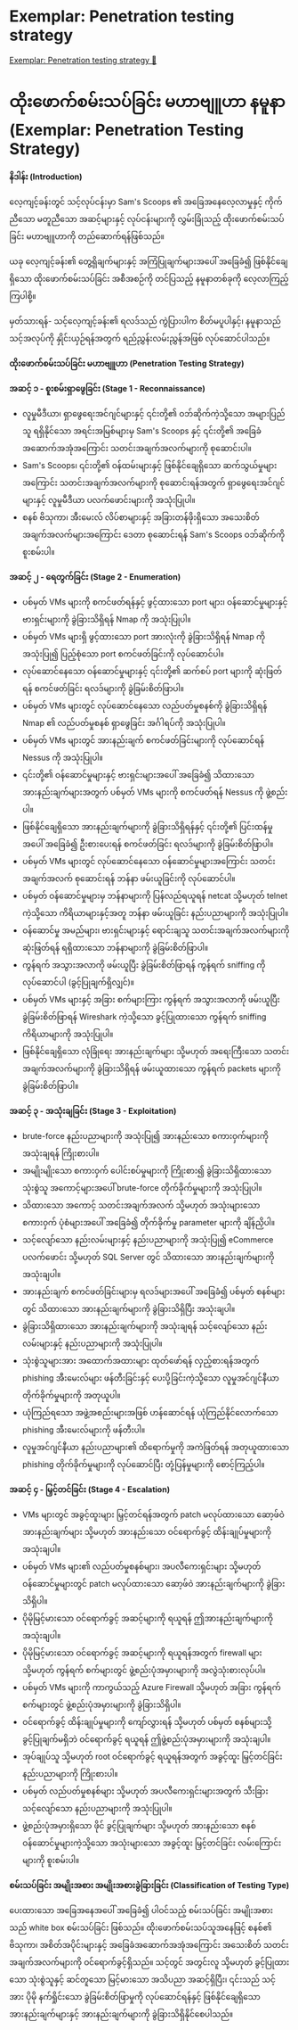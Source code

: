 # Exemplar: Penetration testing strategy

[Exemplar: Penetration testing strategy 🔗](https://www.coursera.org/learn/cybersecurity-tools-and-technologies/supplement/lEw0I/exemplar-penetration-testing-strategy)

# ထိုးဖောက်စမ်းသပ်ခြင်း မဟာဗျူဟာ နမူနာ (Exemplar: Penetration Testing Strategy)

**နိဒါန်း (Introduction)**

လေ့ကျင့်ခန်းတွင် သင့်လုပ်ငန်းမှာ Sam's Scoops ၏ အခြေအနေလေ့လာမှုနှင့် ကိုက်ညီသော မတူညီသော အဆင့်များနှင့် လုပ်ငန်းများကို လွှမ်းခြုံသည့် ထိုးဖောက်စမ်းသပ်ခြင်း မဟာဗျူဟာကို တည်ဆောက်ရန်ဖြစ်သည်။

ယခု လေ့ကျင့်ခန်း၏ တွေ့ရှိချက်များနှင့် အကြံပြုချက်များအပေါ် အခြေခံ၍ ဖြစ်နိုင်ချေရှိသော ထိုးဖောက်စမ်းသပ်ခြင်း အစီအစဉ်ကို တင်ပြသည့် နမူနာတစ်ခုကို လေ့လာကြည့်ကြပါစို့။

မှတ်သားရန်- သင့်လေ့ကျင့်ခန်း၏ ရလဒ်သည် ကွဲပြားပါက စိတ်မပူပါနှင့်၊ နမူနာသည် သင့်အလုပ်ကို နှိုင်းယှဉ်ရန်အတွက် ရည်ညွှန်းလမ်းညွှန်အဖြစ် လုပ်ဆောင်ပါသည်။

**ထိုးဖောက်စမ်းသပ်ခြင်း မဟာဗျူဟာ (Penetration Testing Strategy)**

**အဆင့် ၁ - စူးစမ်းရှာဖွေခြင်း (Stage 1 - Reconnaissance)**

- လူမှုမီဒီယာ၊ ရှာဖွေရေးအင်ဂျင်များနှင့် ၎င်းတို့၏ ဝဘ်ဆိုက်ကဲ့သို့သော အများပြည်သူ ရရှိနိုင်သော အရင်းအမြစ်များမှ Sam's Scoops နှင့် ၎င်းတို့၏ အခြေခံအဆောက်အအုံအကြောင်း သတင်းအချက်အလက်များကို စုဆောင်းပါ။
- Sam's Scoops၊ ၎င်းတို့၏ ဝန်ထမ်းများနှင့် ဖြစ်နိုင်ချေရှိသော ဆက်သွယ်မှုများအကြောင်း သတင်းအချက်အလက်များကို စုဆောင်းရန်အတွက် ရှာဖွေရေးအင်ဂျင်များနှင့် လူမှုမီဒီယာ ပလက်ဖောင်းများကို အသုံးပြုပါ။
- စနစ် ဗိသုကာ၊ အီးမေးလ် လိပ်စာများနှင့် အခြားတန်ဖိုးရှိသော အသေးစိတ်အချက်အလက်များအကြောင်း ဒေတာ စုဆောင်းရန် Sam's Scoops ဝဘ်ဆိုက်ကို စူးစမ်းပါ။

**အဆင့် ၂ - ရေတွက်ခြင်း (Stage 2 - Enumeration)**

- ပစ်မှတ် VMs များကို စကင်ဖတ်ရန်နှင့် ဖွင့်ထားသော port များ၊ ဝန်ဆောင်မှုများနှင့် ဗားရှင်းများကို ခွဲခြားသိရှိရန် Nmap ကို အသုံးပြုပါ။
- ပစ်မှတ် VMs များရှိ ဖွင့်ထားသော port အားလုံးကို ခွဲခြားသိရှိရန် Nmap ကို အသုံးပြု၍ ပြည့်စုံသော port စကင်ဖတ်ခြင်းကို လုပ်ဆောင်ပါ။
- လုပ်ဆောင်နေသော ဝန်ဆောင်မှုများနှင့် ၎င်းတို့၏ ဆက်စပ် port များကို ဆုံးဖြတ်ရန် စကင်ဖတ်ခြင်း ရလဒ်များကို ခွဲခြမ်းစိတ်ဖြာပါ။
- ပစ်မှတ် VMs များတွင် လုပ်ဆောင်နေသော လည်ပတ်မှုစနစ်ကို ခွဲခြားသိရှိရန် Nmap ၏ လည်ပတ်မှုစနစ် ရှာဖွေခြင်း အင်္ဂါရပ်ကို အသုံးပြုပါ။
- ပစ်မှတ် VMs များတွင် အားနည်းချက် စကင်ဖတ်ခြင်းများကို လုပ်ဆောင်ရန် Nessus ကို အသုံးပြုပါ။
- ၎င်းတို့၏ ဝန်ဆောင်မှုများနှင့် ဗားရှင်းများအပေါ် အခြေခံ၍ သိထားသော အားနည်းချက်များအတွက် ပစ်မှတ် VMs များကို စကင်ဖတ်ရန် Nessus ကို ဖွဲ့စည်းပါ။
- ဖြစ်နိုင်ချေရှိသော အားနည်းချက်များကို ခွဲခြားသိရှိရန်နှင့် ၎င်းတို့၏ ပြင်းထန်မှုအပေါ် အခြေခံ၍ ဦးစားပေးရန် စကင်ဖတ်ခြင်း ရလဒ်များကို ခွဲခြမ်းစိတ်ဖြာပါ။
- ပစ်မှတ် VMs များတွင် လုပ်ဆောင်နေသော ဝန်ဆောင်မှုများအကြောင်း သတင်းအချက်အလက် စုဆောင်းရန် ဘန်နာ ဖမ်းယူခြင်းကို လုပ်ဆောင်ပါ။
- ပစ်မှတ် ဝန်ဆောင်မှုများမှ ဘန်နာများကို ပြန်လည်ရယူရန် netcat သို့မဟုတ် telnet ကဲ့သို့သော ကိရိယာများနှင့်အတူ ဘန်နာ ဖမ်းယူခြင်း နည်းပညာများကို အသုံးပြုပါ။
- ဝန်ဆောင်မှု အမည်များ၊ ဗားရှင်းများနှင့် ရောင်းချသူ သတင်းအချက်အလက်များကို ဆုံးဖြတ်ရန် ရရှိထားသော ဘန်နာများကို ခွဲခြမ်းစိတ်ဖြာပါ။
- ကွန်ရက် အသွားအလာကို ဖမ်းယူပြီး ခွဲခြမ်းစိတ်ဖြာရန် ကွန်ရက် sniffing ကို လုပ်ဆောင်ပါ (ခွင့်ပြုချက်ရှိလျှင်)။
- ပစ်မှတ် VMs များနှင့် အခြား စက်များကြား ကွန်ရက် အသွားအလာကို ဖမ်းယူပြီး ခွဲခြမ်းစိတ်ဖြာရန် Wireshark ကဲ့သို့သော ခွင့်ပြုထားသော ကွန်ရက် sniffing ကိရိယာများကို အသုံးပြုပါ။
- ဖြစ်နိုင်ချေရှိသော လုံခြုံရေး အားနည်းချက်များ သို့မဟုတ် အရေးကြီးသော သတင်းအချက်အလက်များကို ခွဲခြားသိရှိရန် ဖမ်းယူထားသော ကွန်ရက် packets များကို ခွဲခြမ်းစိတ်ဖြာပါ။

**အဆင့် ၃ - အသုံးချခြင်း (Stage 3 - Exploitation)**

- brute-force နည်းပညာများကို အသုံးပြု၍ အားနည်းသော စကားဝှက်များကို အသုံးချရန် ကြိုးစားပါ။
- အမျိုးမျိုးသော စကားဝှက် ပေါင်းစပ်မှုများကို ကြိုးစား၍ ခွဲခြားသိရှိထားသော သုံးစွဲသူ အကောင့်များအပေါ် brute-force တိုက်ခိုက်မှုများကို အသုံးပြုပါ။
- သိထားသော အကောင့် သတင်းအချက်အလက် သို့မဟုတ် အသုံးများသော စကားဝှက် ပုံစံများအပေါ် အခြေခံ၍ တိုက်ခိုက်မှု parameter များကို ချိန်ညှိပါ။
- သင့်လျော်သော နည်းလမ်းများနှင့် နည်းပညာများကို အသုံးပြု၍ eCommerce ပလက်ဖောင်း သို့မဟုတ် SQL Server တွင် သိထားသော အားနည်းချက်များကို အသုံးချပါ။
- အားနည်းချက် စကင်ဖတ်ခြင်းများမှ ရလဒ်များအပေါ် အခြေခံ၍ ပစ်မှတ် စနစ်များတွင် သိထားသော အားနည်းချက်များကို ခွဲခြားသိရှိပြီး အသုံးချပါ။
- ခွဲခြားသိရှိထားသော အားနည်းချက်များကို အသုံးချရန် သင့်လျော်သော နည်းလမ်းများနှင့် နည်းပညာများကို အသုံးပြုပါ။
- သုံးစွဲသူများအား အထောက်အထားများ ထုတ်ဖော်ရန် လှည့်စားရန်အတွက် phishing အီးမေးလ်များ ဖန်တီးခြင်းနှင့် ပေးပို့ခြင်းကဲ့သို့သော လူမှုအင်ဂျင်နီယာ တိုက်ခိုက်မှုများကို အတုယူပါ။
- ယုံကြည်ရသော အဖွဲ့အစည်းများအဖြစ် ဟန်ဆောင်ရန် ယုံကြည်နိုင်လောက်သော phishing အီးမေးလ်များကို ဖန်တီးပါ။
- လူမှုအင်ဂျင်နီယာ နည်းပညာများ၏ ထိရောက်မှုကို အကဲဖြတ်ရန် အတုယူထားသော phishing တိုက်ခိုက်မှုများကို လုပ်ဆောင်ပြီး တုံ့ပြန်မှုများကို စောင့်ကြည့်ပါ။

**အဆင့် ၄ - မြှင့်တင်ခြင်း (Stage 4 - Escalation)**

- VMs များတွင် အခွင့်ထူးများ မြှင့်တင်ရန်အတွက် patch မလုပ်ထားသော ဆော့ဖ်ဝဲ အားနည်းချက်များ သို့မဟုတ် အားနည်းသော ဝင်ရောက်ခွင့် ထိန်းချုပ်မှုများကို အသုံးချပါ။
- ပစ်မှတ် VMs များ၏ လည်ပတ်မှုစနစ်များ၊ အပလီကေးရှင်းများ သို့မဟုတ် ဝန်ဆောင်မှုများတွင် patch မလုပ်ထားသော ဆော့ဖ်ဝဲ အားနည်းချက်များကို ခွဲခြားသိရှိပါ။
- ပိုမိုမြင့်မားသော ဝင်ရောက်ခွင့် အဆင့်များကို ရယူရန် ဤအားနည်းချက်များကို အသုံးချပါ။
- ပိုမိုမြင့်မားသော ဝင်ရောက်ခွင့် အဆင့်များကို ရယူရန်အတွက် firewall များ သို့မဟုတ် ကွန်ရက် စက်များတွင် ဖွဲ့စည်းပုံအမှားများကို အလွဲသုံးစားလုပ်ပါ။
- ပစ်မှတ် VMs များကို ကာကွယ်သည့် Azure Firewall သို့မဟုတ် အခြား ကွန်ရက် စက်များတွင် ဖွဲ့စည်းပုံအမှားများကို ခွဲခြားသိရှိပါ။
- ဝင်ရောက်ခွင့် ထိန်းချုပ်မှုများကို ကျော်လွှားရန် သို့မဟုတ် ပစ်မှတ် စနစ်များသို့ ခွင့်ပြုချက်မရှိဘဲ ဝင်ရောက်ခွင့် ရယူရန် ဤဖွဲ့စည်းပုံအမှားများကို အသုံးချပါ။
- အုပ်ချုပ်သူ သို့မဟုတ် root ဝင်ရောက်ခွင့် ရယူရန်အတွက် အခွင့်ထူး မြှင့်တင်ခြင်း နည်းပညာများကို ကြိုးစားပါ။
- ပစ်မှတ် လည်ပတ်မှုစနစ်များ သို့မဟုတ် အပလီကေးရှင်းများအတွက် သီးခြား သင့်လျော်သော နည်းပညာများကို အသုံးပြုပါ။
- ဖွဲ့စည်းပုံအမှားရှိသော ဖိုင် ခွင့်ပြုချက်များ သို့မဟုတ် အားနည်းသော စနစ် ဝန်ဆောင်မှုများကဲ့သို့သော အသုံးများသော အခွင့်ထူး မြှင့်တင်ခြင်း လမ်းကြောင်းများကို စူးစမ်းပါ။

**စမ်းသပ်ခြင်း အမျိုးအစား အမျိုးအစားခွဲခြားခြင်း (Classification of Testing Type)**

ပေးထားသော အခြေအနေအပေါ် အခြေခံ၍ ပါဝင်သည့် စမ်းသပ်ခြင်း အမျိုးအစားသည် white box စမ်းသပ်ခြင်း ဖြစ်သည်။ ထိုးဖောက်စမ်းသပ်သူအနေဖြင့် စနစ်၏ ဗိသုကာ၊ အစိတ်အပိုင်းများနှင့် အခြေခံအဆောက်အအုံအကြောင်း အသေးစိတ် သတင်းအချက်အလက်များကို ဝင်ရောက်ခွင့်ရှိသည်။ သင့်တွင် အတွင်းလူ သို့မဟုတ် ခွင့်ပြုထားသော သုံးစွဲသူနှင့် ဆင်တူသော မြင့်မားသော အသိပညာ အဆင့်ရှိပြီး၊ ၎င်းသည် သင့်အား ပိုမို နက်ရှိုင်းသော ခွဲခြမ်းစိတ်ဖြာမှုကို လုပ်ဆောင်ရန်နှင့် ဖြစ်နိုင်ချေရှိသော အားနည်းချက်များနှင့် အားနည်းချက်များကို ခွဲခြားသိရှိနိုင်စေပါသည်။
